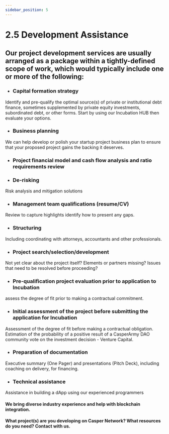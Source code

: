 ```yaml
---
sidebar_position: 5
---
```


# 2.5 Development Assistance

## Our project development services are usually arranged as a package within a tightly-defined scope of work, which would typically include one or more of the following:

- ### Capital formation strategy 
Identify and pre-qualify the optimal source(s) of private or institutional debt finance, sometimes supplemented by private equity investments, subordinated debt, or other forms.  Start by using our Incubation HUB then evaluate your options.

- ### Business planning
We can help develop or polish your startup project business plan to ensure that your proposed project gains the backing it deserves.

- ### Project financial model and cash flow analysis and ratio requirements review

- ### De-risking
Risk analysis and mitigation solutions

- ### Management team qualifications (resume/CV)
Review to capture highlights identify how to present any gaps.

- ### Structuring
Including coordinating with attorneys, accountants and other professionals.

- ### Project search/selection/development
Not yet clear about the project itself? Elements or partners missing? Issues that need to be resolved before proceeding?

- ### Pre-qualification project evaluation prior to application to Incubation
assess the degree of fit prior to making a contractual commitment.

- ### Initial assessment of the project before submitting the application for Incubation
Assessment of the degree of fit before making a contractual obligation. Estimation of the probability of a positive result of a CasperArmy DAO community vote on the investment decision - Venture Capital.

- ### Preparation of documentation
Executive summary (One Pager) and presentations (Pitch Deck), including coaching on delivery, for financing.

- ### Technical assistance
Assistance in building a dApp using our experienced programmers

#### We bring diverse industry experience and help with blockchain integration.

#### What project(s) are you developing on Casper Network?  What resources do you need?  Contact with us.
